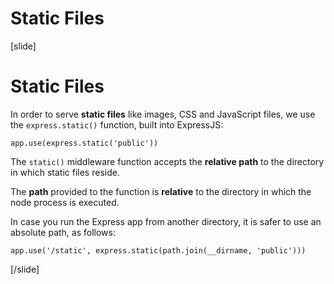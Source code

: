 # Static Files

[slide]
# Static Files

In order to serve **static files** like images, CSS and JavaScript files, we use the `express.static()` function, built into ExpressJS:

`app.use(express.static('public'))`

The `static()` middleware function accepts the **relative path** to the directory in which static files reside.

The **path** provided to the function is **relative** to the directory in which the node process is executed. 

In case you run the Express app from another directory, it is safer to use an absolute path, as follows:

`app.use('/static', express.static(path.join(__dirname, 'public')))`

[/slide]
